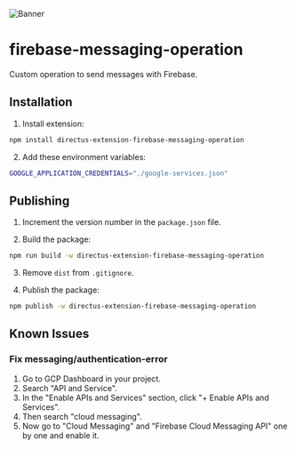 ![Banner](https://user-images.githubusercontent.com/522079/158864859-0fbeae62-9d7a-4619-b35e-f8fa5f68e0c8.png)

# firebase-messaging-operation

Custom operation to send messages with Firebase.

## Installation

1. Install extension:

```sh
npm install directus-extension-firebase-messaging-operation
```

2. Add these environment variables:

```sh
GOOGLE_APPLICATION_CREDENTIALS="./google-services.json"
```

## Publishing

1. Increment the version number in the `package.json` file.

2. Build the package:

```sh
npm run build -w directus-extension-firebase-messaging-operation
```

3. Remove `dist` from `.gitignore`.

4. Publish the package:

```sh
npm publish -w directus-extension-firebase-messaging-operation
```

## Known Issues

### Fix messaging/authentication-error

1. Go to GCP Dashboard in your project.
2. Search "API and Service".
3. In the "Enable APIs and Services" section, click "+ Enable APIs and Services".
4. Then search "cloud messaging".
6. Now go to "Cloud Messaging" and "Firebase Cloud Messaging API" one by one and enable it.
